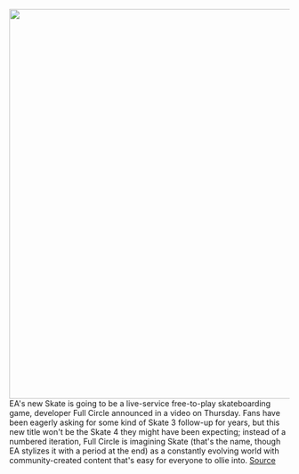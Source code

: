 <img src='https://cdn.vox-cdn.com/thumbor/BGltz4nSq3ZUkMKSizgd1EKMNwg=/0x0:1920x1080/1200x800/filters:focal(807x387:1113x693)/cdn.vox-cdn.com/uploads/chorus_image/image/71116536/StillWorkingOnIt_1.0.png' width='700px' /><br/>
EA's new Skate is going to be a live-service free-to-play skateboarding game, developer Full Circle announced in a video on Thursday. Fans have been eagerly asking for some kind of Skate 3 follow-up for years, but this new title won't be the Skate 4 they might have been expecting; instead of a numbered iteration, Full Circle is imagining Skate (that's the name, though EA stylizes it with a period at the end) as a constantly evolving world with community-created content that's easy for everyone to ollie into.
<a href='https://www.theverge.com/2022/7/14/23207209/skate-free-to-play-developers-interview-ea'> Source <a/>